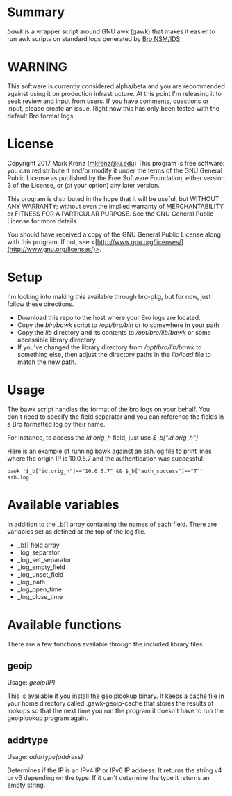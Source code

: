 
# Summary

_bawk_ is a wrapper script around GNU awk (gawk) that makes it easier
to run awk scripts on standard logs generated by [Bro NSM/IDS](https://www.bro.org).

# WARNING

This software is currently considered alpha/beta and you are recommended
against using it on production infrastructure. At this point I'm releasing
it to seek review and input from users. If you have comments, questions or
input, please create an issue. Right now this has only been tested with the
default Bro format logs.

# License

Copyright 2017 Mark Krenz (mkrenz@iu.edu)
This program is free software: you can redistribute it and/or modify
it under the terms of the GNU General Public License as published by
the Free Software Foundation, either version 3 of the License, or
(at your option) any later version.

This program is distributed in the hope that it will be useful,
but WITHOUT ANY WARRANTY; without even the implied warranty of
MERCHANTABILITY or FITNESS FOR A PARTICULAR PURPOSE.  See the
GNU General Public License for more details.

You should have received a copy of the GNU General Public License
along with this program.  If not, see <[http://www.gnu.org/licenses/](http://www.gnu.org/licenses/)>.

# Setup

I'm looking into making this available through bro-pkg, but for now, just
follow these directions.

* Download this repo to the host where your Bro logs are located.
* Copy the _bin/bawk_ script to _/opt/bro/bin_ or to somewhere in your path
* Copy the _lib_ directory and its contents to _/opt/bro/lib/bawk_ or some accessible library directory
* If you've changed the library directory from _/opt/bro/lib/bawk_ to something else, then adjust the directory paths in the _lib/load_ file to match the new path.


# Usage

The bawk script handles the format of the bro logs on your behalf. You don't
need to specify the field separator and you can reference the fields in a
Bro formatted log by their name.

For instance, to access the *id.orig_h* field, just use *$_b["id.orig_h"]*

Here is an example of running bawk against an ssh.log file to print lines
where the origin IP is 10.0.5.7 and the authentication was successful:

`bawk '$_b["id.orig_h"]=="10.0.5.7" && $_b["auth_success"]=="T"' ssh.log`


# Available variables

In addition to the \_b[] array containing the names of each field.
There are variables set as defined at the top of the log file.

* \_b[] field array
* \_log\_separator
* \_log\_set\_separator
* \_log\_empty\_field
* \_log\_unset\_field
* \_log\_path
* \_log\_open\_time
* \_log\_close\_time

# Available functions

There are a few functions available through the included library files.

## geoip

Usage: *geoip(IP)*

This is available if you install the geoiplookup binary. It keeps a cache file
in your home directory called .gawk-geoip-cache that stores the results of
lookups so that the next time you run the program it doesn't have to run the
geoiplookup program again.

## addrtype

Usage: *addrtype(address)*

Determines if the IP is an IPv4 IP or IPv6 IP address. It returns the string v4
or v6 depending on the type. If it can't determine the type it returns an empty
string.

